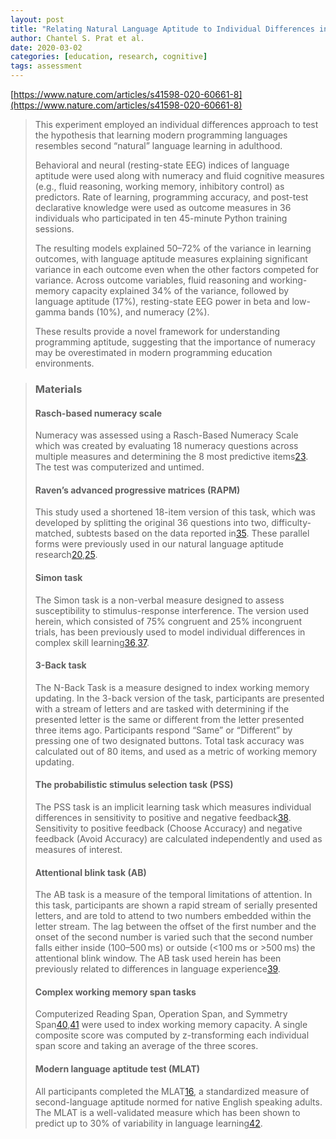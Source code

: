 ```yaml
---
layout: post
title: "Relating Natural Language Aptitude to Individual Differences in Learning Programming Languages"
author: Chantel S. Prat et al.
date: 2020-03-02
categories: [education, research, cognitive]
tags: assessment
---
```


[https://www.nature.com/articles/s41598-020-60661-8](https://www.nature.com/articles/s41598-020-60661-8)

> This experiment employed an individual differences approach to test the hypothesis that learning modern programming languages resembles second “natural” language learning in adulthood. 
>
> Behavioral and neural (resting-state EEG) indices of language aptitude were used along with numeracy and fluid cognitive measures (e.g., fluid reasoning, working memory, inhibitory control) as predictors. Rate of learning, programming accuracy, and post-test declarative knowledge were used as outcome measures in 36 individuals who participated in ten 45-minute Python training sessions. 
>
> The resulting models explained 50–72% of the variance in learning outcomes, with language aptitude measures explaining significant variance in each outcome even when the other factors competed for variance. Across outcome variables, fluid reasoning and working-memory capacity explained 34% of the variance, followed by language aptitude (17%), resting-state EEG power in beta and low-gamma bands (10%), and numeracy (2%). 
>
> These results provide a novel framework for understanding programming aptitude, suggesting that the importance of numeracy may be overestimated in modern programming education environments.

> ### Materials
>
> #### Rasch-based numeracy scale
>
> Numeracy was assessed using a Rasch-Based Numeracy Scale which was created by evaluating 18 numeracy questions across multiple measures and determining the 8 most predictive items[23](https://www.nature.com/articles/s41598-020-60661-8#ref-CR23). The test was computerized and untimed.
>
> #### Raven’s advanced progressive matrices (RAPM)
>
> This study used a shortened 18-item version of this task, which was developed by splitting the original 36 questions into two, difficulty-matched, subtests based on the data reported in[35](https://www.nature.com/articles/s41598-020-60661-8#ref-CR35). These parallel forms were previously used in our natural language aptitude research[20](https://www.nature.com/articles/s41598-020-60661-8#ref-CR20),[25](https://www.nature.com/articles/s41598-020-60661-8#ref-CR25).
>
> #### Simon task
>
> The Simon task is a non-verbal measure designed to assess susceptibility to stimulus-response interference. The version used herein, which consisted of 75% congruent and 25% incongruent trials, has been previously used to model individual differences in complex skill learning[36](https://www.nature.com/articles/s41598-020-60661-8#ref-CR36),[37](https://www.nature.com/articles/s41598-020-60661-8#ref-CR37).
>
> #### 3-Back task
>
> The N-Back Task is a measure designed to index working memory updating. In the 3-back version of the task, participants are presented with a stream of letters and are tasked with determining if the presented letter is the same or different from the letter presented three items ago. Participants respond “Same” or “Different” by pressing one of two designated buttons. Total task accuracy was calculated out of 80 items, and used as a metric of working memory updating.
>
> #### The probabilistic stimulus selection task (PSS)
>
> The PSS task is an implicit learning task which measures individual differences in sensitivity to positive and negative feedback[38](https://www.nature.com/articles/s41598-020-60661-8#ref-CR38). Sensitivity to positive feedback (Choose Accuracy) and negative feedback (Avoid Accuracy) are calculated independently and used as measures of interest.
>
> #### Attentional blink task (AB)
>
> The AB task is a measure of the temporal limitations of attention. In this task, participants are shown a rapid stream of serially presented letters, and are told to attend to two numbers embedded within the letter stream. The lag between the offset of the first number and the onset of the second number is varied such that the second number falls either inside (100–500 ms) or outside (<100 ms or >500 ms) the attentional blink window. The AB task used herein has been previously related to differences in language experience[39](https://www.nature.com/articles/s41598-020-60661-8#ref-CR39).
>
> #### Complex working memory span tasks
>
> Computerized Reading Span, Operation Span, and Symmetry Span[40](https://www.nature.com/articles/s41598-020-60661-8#ref-CR40),[41](https://www.nature.com/articles/s41598-020-60661-8#ref-CR41) were used to index working memory capacity. A single composite score was computed by z-transforming each individual span score and taking an average of the three scores.
>
> #### Modern language aptitude test (MLAT)
>
> All participants completed the MLAT[16](https://www.nature.com/articles/s41598-020-60661-8#ref-CR16), a standardized measure of second-language aptitude normed for native English speaking adults. The MLAT is a well-validated measure which has been shown to predict up to 30% of variability in language learning[42](https://www.nature.com/articles/s41598-020-60661-8#ref-CR42).
